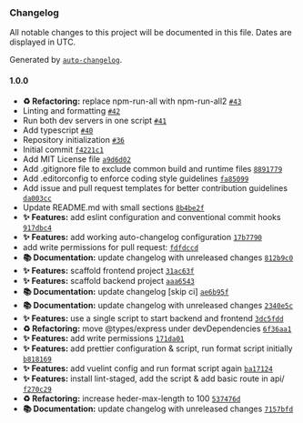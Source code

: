 ### Changelog

All notable changes to this project will be documented in this file. Dates are displayed in UTC.

Generated by [`auto-changelog`](https://github.com/CookPete/auto-changelog).

#### 1.0.0

- **♻️ Refactoring:** replace npm-run-all with npm-run-all2 [`#43`](https://github.com/adrianjiga/ChameleonEngineerBlog/pull/43)
- Linting and formatting [`#42`](https://github.com/adrianjiga/ChameleonEngineerBlog/pull/42)
- Run both dev servers in one script [`#41`](https://github.com/adrianjiga/ChameleonEngineerBlog/pull/41)
- Add typescript [`#40`](https://github.com/adrianjiga/ChameleonEngineerBlog/pull/40)
- Repository initialization [`#36`](https://github.com/adrianjiga/ChameleonEngineerBlog/pull/36)
- Initial commit [`f4221c1`](https://github.com/adrianjiga/ChameleonEngineerBlog/commit/f4221c185c0b7233e334849e9944adf7bb828e5b)
- Add MIT License file [`a9d6d02`](https://github.com/adrianjiga/ChameleonEngineerBlog/commit/a9d6d02b937ce561778165fbc5fcfd2ce0812381)
- Add .gitignore file to exclude common build and runtime files [`8891779`](https://github.com/adrianjiga/ChameleonEngineerBlog/commit/88917795d1ed8052bf09a69317aac20271eb8417)
- Add .editorconfig to enforce coding style guidelines [`fa85099`](https://github.com/adrianjiga/ChameleonEngineerBlog/commit/fa85099e3888ef17bb3b4e684ed54eca47a40a7a)
- Add issue and pull request templates for better contribution guidelines [`da003cc`](https://github.com/adrianjiga/ChameleonEngineerBlog/commit/da003cc0c3abab4df94b3b8a93f9d3707d5ebabb)
- Update README.md with small sections [`8b4be2f`](https://github.com/adrianjiga/ChameleonEngineerBlog/commit/8b4be2fe9a5062c93ad5b648457ab212dbe2f223)
- **✨ Features:** add eslint configuration and conventional commit hooks [`917dbc4`](https://github.com/adrianjiga/ChameleonEngineerBlog/commit/917dbc44d3a1bc1dc2818ec01df35a9e30660731)
- **✨ Features:** add working auto-changelog configuration [`17b7790`](https://github.com/adrianjiga/ChameleonEngineerBlog/commit/17b7790584d8f6dfa921d99ceba1a742e73f5b26)
- add write permissions for pull request: [`fdfdccd`](https://github.com/adrianjiga/ChameleonEngineerBlog/commit/fdfdccd80abf0a0751f9258e11ae0bbee1a3db41)
- **📚 Documentation:** update changelog with unreleased changes [`812b9c0`](https://github.com/adrianjiga/ChameleonEngineerBlog/commit/812b9c0ae7d067766aceaabace7618d1e72830d1)
- **✨ Features:** scaffold frontend project [`31ac63f`](https://github.com/adrianjiga/ChameleonEngineerBlog/commit/31ac63fa32346f8172d0f0bfe8c0bc69b0c79948)
- **✨ Features:** scaffold backend project [`aaa6543`](https://github.com/adrianjiga/ChameleonEngineerBlog/commit/aaa65434b74a367b3764d74c2ca6e8e1000e7477)
- **📚 Documentation:** update changelog [skip ci] [`ae6b95f`](https://github.com/adrianjiga/ChameleonEngineerBlog/commit/ae6b95fc5605f583b728976dee97a9ae6feab5fc)
- **📚 Documentation:** update changelog with unreleased changes [`2340e5c`](https://github.com/adrianjiga/ChameleonEngineerBlog/commit/2340e5c70168c2333dc33a95d3315056ce764362)
- **✨ Features:** use a single script to start backend and frontend [`3dc5fdd`](https://github.com/adrianjiga/ChameleonEngineerBlog/commit/3dc5fdda17c409b9b26128bace9bded53dca88e6)
- **♻️ Refactoring:** move @types/express under devDependencies [`6f36aa1`](https://github.com/adrianjiga/ChameleonEngineerBlog/commit/6f36aa126e2a8a1c78a56ff95f1a2fe3adbb6a18)
- **✨ Features:** add write permissions [`171da01`](https://github.com/adrianjiga/ChameleonEngineerBlog/commit/171da01bd8047eef7fd83fe1ac1224210dbfe95c)
- **✨ Features:** add prettier configuration & script, run format script initially [`b818169`](https://github.com/adrianjiga/ChameleonEngineerBlog/commit/b818169aa20a42f4a55ca7495e94577eb865db98)
- **✨ Features:** add vuelint config and run format script again [`ba17124`](https://github.com/adrianjiga/ChameleonEngineerBlog/commit/ba1712473ea2cba4e892d6748926a0f26d109017)
- **✨ Features:** install lint-staged, add the script & add basic route in api/ [`f270c29`](https://github.com/adrianjiga/ChameleonEngineerBlog/commit/f270c2900ac91a3bb8cb5ef27dd18dc65937c522)
- **♻️ Refactoring:** increase heder-max-length to 100 [`537476d`](https://github.com/adrianjiga/ChameleonEngineerBlog/commit/537476d85e2b7fc1259fba4595a6fe837aeb1754)
- **📚 Documentation:** update changelog with unreleased changes [`7157bfd`](https://github.com/adrianjiga/ChameleonEngineerBlog/commit/7157bfd5ce195057e73772c4c3d7f9fff5b91d0b)
